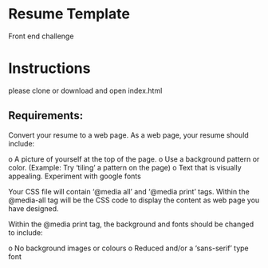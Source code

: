 # Resume Template

Front end challenge

# Instructions
please clone or download and open index.html

## Requirements:

Convert your resume to a web page. As a web page, your resume should include:

o	A picture of yourself at the top of the page. 
o	Use a background pattern or color. (Example: Try ‘tiling’ a pattern on the page) 
o	Text that is visually appealing. Experiment with google fonts 

Your CSS file will contain ‘@media all’ and ‘@media print’ tags. Within the @media-all tag will be the CSS code to display the content as web page you have designed. 

Within the @media print tag, the background and fonts should be changed to include:

o	No background images or colours
o	Reduced and/or a ‘sans-serif’ type font 

